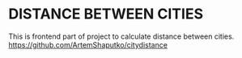 # DISTANCE BETWEEN CITIES

This is frontend part of project to calculate distance between cities.
https://github.com/ArtemShaputko/citydistance

